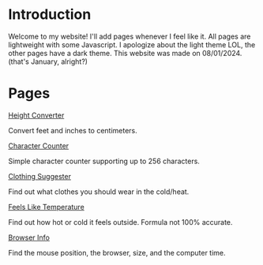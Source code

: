 # Introduction

Welcome to my website! I'll add pages whenever I feel like it. All pages are lightweight with some Javascript. I apologize about the light theme LOL, the other pages have a dark theme. This website was made on 08/01/2024. (that's January, alright?)

# Pages

[Height Converter](https://mcnole25.github.io/height-converter.html)

Convert feet and inches to centimeters.

[Character Counter](https://mcnole25.github.io/char-counter.html)

Simple character counter supporting up to 256 characters.

[Clothing Suggester](https://mcnole25.github.io/clothing-suggester.html)

Find out what clothes you should wear in the cold/heat.

[Feels Like Temperature](https://mcnole25.github.io/feels-like-temp.html)

Find out how hot or cold it feels outside. Formula not 100% accurate.

[Browser Info](https://mcnole25.github.io/browser-info.html)

Find the mouse position, the browser, size, and the computer time.
